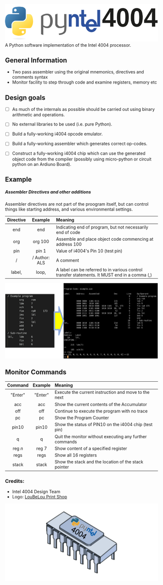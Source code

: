![Pyntel 4004 Logo](./images/pyntel4004.svg)
A Python software implementation of the Intel 4004 processor.

## General Information
- Two pass assembler using the original mnemonics, directives and comments syntax
- Monitor facility to step through code and examine registers, memory etc

## Design goals
- [ ] As much of the internals as possible should be carried out using binary arithmetic and operations.

- [ ] No external libraries to be used (i.e. pure Python).

- [ ] Build a fully-working i4004 opcode emulator.

- [ ] Build a fully-working assembler which generates correct op-codes.

- [ ] Construct a fully-working i4004 chip which can use the generated object code from the compiler (possibly using micro-python or circuit python on an Ardiuno Board).

## Example

##### Assembler Directives and other additions
Assembler directives are not part of the proogram itself, but can control things like starting address, and various environmental settings.

| Directive | Example | Meaning |
| :-:| :-:| :-|
| end | end | Indicating end of program, but not necessarily end of code |
| org | org 100 | Assemble and place object code commencing at address 100 |
| pin | pin 1 | Value of i4004's Pin 10 (test pin) |
|  / | / Author: ALS | A comment |
| label,| loop,| A label can be referred to in various control transfer statements. It MUST end in a comma (,)




![Assemble and Run](./images/assemble-run.png)

## Monitor Commands

| Command | Example | Meaning |
| :-:| :-:| :-|
| "Enter" | "Enter" | Execute the current instruction and move to the next |
|  acc   |   acc    | Show the current contents of the Accumulator |
|  off    |  off    | Continue to execute the program with no trace |
|   pc    |   pc    | Show the Program Counter |
| pin10   | pin10   | Show the status of PIN10 on the i4004 chip (test pin)
|    q    |    q    | Quit the monitor without executing any further commands |
|  reg *n*  |  reg 7  | Show content of a specified register |
|  regs   |  regs   | Show all 16 registers |
| stack   |  stack  | Show the stack and the location of the stack pointer |


### Credits:
- Intel 4004 Design Team
- Logo: [LouBeLou Print Shop](Www.psloubelou.com)

![Pyntel 4004 Logo](./images/Pyntel4001_chip.png)
